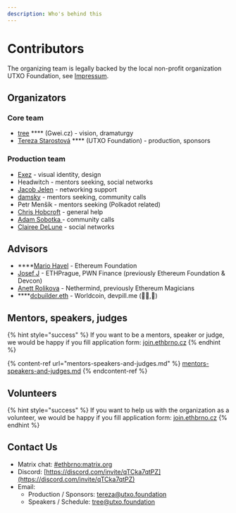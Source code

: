 ```yaml
---
description: Who's behind this
---
```


# Contributors

The organizing team is legally backed by the local non-profit organization UTXO Foundation, see [Impressum](impressum.md).

## Organizators

### Core team

* [tree](https://twitter.com/treecz) **** (Gwei.cz) - vision, dramaturgy
* [Tereza Starostová](https://twitter.com/terkastarostova) **** (UTXO Foundation) -  production, sponsors

### Production team

* [Exez](https://twitter.com/OndraPulc) - visual identity, design
* Headwitch - mentors seeking, social networks
* [Jacob Jelen](https://twitter.com/jacobjelen) - networking support
* [damsky](https://twitter.com/helloitsdamsky) - mentors seeking, community calls
* Petr Menšík - mentors seeking (Polkadot related)
* [Chris Hobcroft](https://twitter.com/chrishobcroft) - general help
* [Adam Sobotka ](https://twitter.com/vorcigernix)- community calls
* [Clairee DeLune](https://twitter.com/De\_luneClaire) - social networks

## Advisors

* ****[Mario Havel](https://twitter.com/TMIYChao) - Ethereum Foundation
* [Josef J](https://twitter.com/JosefJ\_) - ETHPrague, PWN Finance (previously Ethereum Foundation & Devcon)
* [Anett Rolikova](https://twitter.com/AnettRolikova) - Nethermind, previously Ethereum Magicians
* ****[dcbuilder.eth](https://twitter.com/DCbuild3r) - Worldcoin, devpill.me (👨‍💻,💊)

## Mentors, speakers, judges

{% hint style="success" %}
If you want to be a mentors, speaker or judge, we would be happy if you fill application form: [join.ethbrno.cz](https://join.ethbrno.cz)
{% endhint %}

{% content-ref url="mentors-speakers-and-judges.md" %}
[mentors-speakers-and-judges.md](mentors-speakers-and-judges.md)
{% endcontent-ref %}

## Volunteers

{% hint style="success" %}
If you want to help us with the organization as a volunteer, we would be happy if you fill application form: [join.ethbrno.cz](https://join.ethbrno.cz)
{% endhint %}

## Contact Us

* Matrix chat: [#ethbrno:matrix.org](https://matrix.to/#/#ethbrno:matrix.org)
* Discord: [https://discord.com/invite/qTCka7qtPZ](https://discord.com/invite/qTCka7qtPZ)
* Email:
  * Production / Sponsors: [tereza@utxo.foundation](mailto:tereza@utxo.foundation)
  * Speakers / Schedule: [tree@utxo.foundation](mailto:tree@utxo.foundation)
